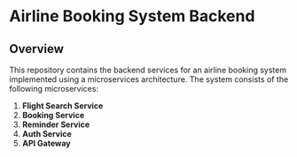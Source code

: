 # Airline Booking System Backend

## Overview

This repository contains the backend services for an airline booking system implemented using a microservices architecture. The system consists of the following microservices:

1. **Flight Search Service**
2. **Booking Service**
3. **Reminder Service**
4. **Auth Service**
5. **API Gateway**

